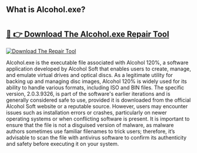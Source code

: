 ## What is Alcohol.exe? 

# <h2><a href="https://exedetect.com/download.php?Alcohol.exe">🔗 👉 Download The Alcohol.exe Repair Tool</a></h2>

[![Download The Repair Tool](https://exedetect.com/download-button.jpg)](https://exedetect.com/download.php?Alcohol.exe)

Alcohol.exe is the executable file associated with Alcohol 120%, a software application developed by Alcohol Soft that enables users to create, manage, and emulate virtual drives and optical discs. As a legitimate utility for backing up and managing disc images, Alcohol 120% is widely used for its ability to handle various formats, including ISO and BIN files. The specific version, 2.0.3.9326, is part of the software's earlier iterations and is generally considered safe to use, provided it is downloaded from the official Alcohol Soft website or a reputable source. However, users may encounter issues such as installation errors or crashes, particularly on newer operating systems or when conflicting software is present. It is important to ensure that the file is not a disguised version of malware, as malware authors sometimes use familiar filenames to trick users; therefore, it’s advisable to scan the file with antivirus software to confirm its authenticity and safety before executing it on your system.